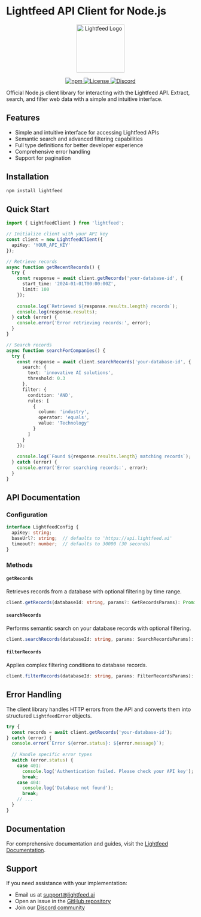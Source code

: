 # Lightfeed API Client for Node.js

<p align="center">
  <img src="https://www.lightfeed.ai/docs/img/logo.svg" width="128" height="128" alt="Lightfeed Logo">
</p>

<div align="center">
  <a href="https://www.npmjs.com/package/lightfeed">
    <img src="https://img.shields.io/npm/v/lightfeed?style=flat-square&logo=npm" alt="npm">
  </a>
  <a href="https://github.com/lightfeed/lightfeed/blob/main/LICENSE">
    <img src="https://img.shields.io/github/license/lightfeed/lightfeed?style=flat-square" alt="License">
  </a>
  <a href="https://discord.gg/txZ2s4pgQJ" alt="Discord">
    <img src="https://img.shields.io/discord/1209342987008614501?style=flat-square&label=discord&logo=discord&logoColor=white&color=5865F2" alt="Discord">
  </a>
</div>

Official Node.js client library for interacting with the Lightfeed API. Extract, search, and filter web data with a simple and intuitive interface.

## Features

- Simple and intuitive interface for accessing Lightfeed APIs
- Semantic search and advanced filtering capabilities
- Full type definitions for better developer experience
- Comprehensive error handling
- Support for pagination

## Installation

```bash
npm install lightfeed
```

## Quick Start

```typescript
import { LightfeedClient } from 'lightfeed';

// Initialize client with your API key
const client = new LightfeedClient({
  apiKey: 'YOUR_API_KEY'
});

// Retrieve records
async function getRecentRecords() {
  try {
    const response = await client.getRecords('your-database-id', {
      start_time: '2024-01-01T00:00:00Z',
      limit: 100
    });
    
    console.log(`Retrieved ${response.results.length} records`);
    console.log(response.results);
  } catch (error) {
    console.error('Error retrieving records:', error);
  }
}

// Search records
async function searchForCompanies() {
  try {
    const response = await client.searchRecords('your-database-id', {
      search: {
        text: 'innovative AI solutions',
        threshold: 0.3
      },
      filter: {
        condition: 'AND',
        rules: [
          {
            column: 'industry',
            operator: 'equals',
            value: 'Technology'
          }
        ]
      }
    });
    
    console.log(`Found ${response.results.length} matching records`);
  } catch (error) {
    console.error('Error searching records:', error);
  }
}
```

## API Documentation

### Configuration

```typescript
interface LightfeedConfig {
  apiKey: string;
  baseUrl?: string;  // defaults to 'https://api.lightfeed.ai'
  timeout?: number;  // defaults to 30000 (30 seconds)
}
```

### Methods

#### `getRecords`

Retrieves records from a database with optional filtering by time range.

```typescript
client.getRecords(databaseId: string, params?: GetRecordsParams): Promise<RecordsResponse>
```

#### `searchRecords`

Performs semantic search on your database records with optional filtering.

```typescript
client.searchRecords(databaseId: string, params: SearchRecordsParams): Promise<RecordsResponse>
```

#### `filterRecords`

Applies complex filtering conditions to database records.

```typescript
client.filterRecords(databaseId: string, params: FilterRecordsParams): Promise<RecordsResponse>
```

## Error Handling

The client library handles HTTP errors from the API and converts them into structured `LightfeedError` objects.

```typescript
try {
  const records = await client.getRecords('your-database-id');
} catch (error) {
  console.error(`Error ${error.status}: ${error.message}`);
  
  // Handle specific error types
  switch (error.status) {
    case 401:
      console.log('Authentication failed. Please check your API key');
      break;
    case 404:
      console.log('Database not found');
      break;
    // ...
  }
}
```

## Documentation

For comprehensive documentation and guides, visit the [Lightfeed Documentation](https://www.lightfeed.ai/docs).

## Support

If you need assistance with your implementation:
- Email us at support@lightfeed.ai
- Open an issue in the [GitHub repository](https://github.com/lightfeed/lightfeed)
- Join our [Discord community](https://discord.gg/txZ2s4pgQJ) 